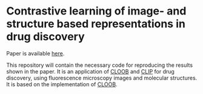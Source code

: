 # Contrastive learning of image- and structure based representations in drug discovery

Paper is available [here](https://openreview.net/pdf?id=OdXKRtg1OG). 

This repository will contain the necessary code for reproducing the results shown in the paper. It is an application of [CLOOB](https://arxiv.org/pdf/2110.11316.pdf) and [CLIP](https://arxiv.org/pdf/2103.00020.pdf) for drug discovery, using fluorescence microscopy images and molecular structures. It is based on the implementation of [CLOOB](https://github.com/ml-jku/cloob). 
